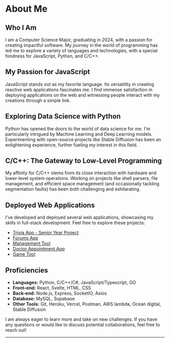 # About Me

## Who I Am
I am a Computer Science Major, graduating in 2024, with a passion for creating impactful software. My journey in the world of programming has led me to explore a variety of languages and technologies, with a special fondness for JavaScript, Python, and C/C++.

## My Passion for JavaScript
JavaScript stands out as my favorite language. Its versatility in creating reactive web applications fascinates me. I find immense satisfaction in deploying applications on the web and witnessing people interact with my creations through a simple link. 

## Exploring Data Science with Python
Python has opened the doors to the world of data science for me. I'm particularly intrigued by Machine Learning and Deep Learning models. Experimenting with open-source projects like Stable Diffusion has been an enlightening experience, further fueling my interest in this field.

## C/C++: The Gateway to Low-Level Programming
My affinity for C/C++ stems from its close interaction with hardware and lower-level system operations. Working on projects like shell parsers, file management, and efficient space management (and occasionally tackling segmentation faults) has been both challenging and exhilarating.

## Deployed Web Applications
I've developed and deployed several web applications, showcasing my skills in full-stack development. Feel free to explore these projects:

- [Trivia App - Senior Year Project](https://p01-jam.vercel.app/)
- [Forums App](https://ldfx.vercel.app/)
- [Management Tool](https://not-dnd-tool.vercel.app/)
- [Doctor Appointment App](https://dhd-dom.vercel.app/)
- [Game Tool](https://random-civ-plus.vercel.app/)

## Proficiencies
- **Languages:** Python, C/C++/C#, JavaScript/Typescript, GO
- **Front-end:** React, Svelte, HTML, CSS
- **Back-end:** Node.js, Express, SocketIO, Axios
- **Database:** MySQL, Supabase
- **Other Tools:** Git, Heroku, Vercel, Postman, AWS lambda, Ocean digital, Stable Diffusion

I am always eager to learn more and take on new challenges. If you have any questions or would like to discuss potential collaborations, feel free to reach out!

---
